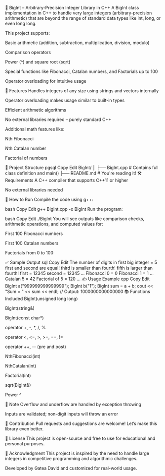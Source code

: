 🧮 BigInt – Arbitrary-Precision Integer Library in C++
A BigInt class implementation in C++ to handle very large integers (arbitrary-precision arithmetic) that are beyond the range of standard data types like int, long, or even long long.

This project supports:

Basic arithmetic (addition, subtraction, multiplication, division, modulo)

Comparison operators

Power (^) and square root (sqrt)

Special functions like Fibonacci, Catalan numbers, and Factorials up to 100

Operator overloading for intuitive usage

🔧 Features
Handles integers of any size using strings and vectors internally

Operator overloading makes usage similar to built-in types

Efficient arithmetic algorithms

No external libraries required – purely standard C++

Additional math features like:

Nth Fibonacci

Nth Catalan number

Factorial of numbers

📂 Project Structure
pgsql
Copy
Edit
BigInt/
│
├── BigInt.cpp         # Contains full class definition and main()
├── README.md          # You're reading it!
🛠️ Requirements
A C++ compiler that supports C++11 or higher

No external libraries needed

🚀 How to Run
Compile the code using g++:

bash
Copy
Edit
g++ BigInt.cpp -o BigInt
Run the program:

bash
Copy
Edit
./BigInt
You will see outputs like comparison checks, arithmetic operations, and computed values for:

First 100 Fibonacci numbers

First 100 Catalan numbers

Factorials from 0 to 100

✅ Sample Output
sql
Copy
Edit
The number of digits in first big integer = 5
first and second are equal!
third is smaller than fourth!
fifth is larger than fourth!
first = 12345
second = 12345
...
Fibonacci 0 = 0
Fibonacci 1 = 1
...
Catalan 5 = 42
Factorial of 5 = 120
...
✍️ Usage Example
cpp
Copy
Edit
BigInt a("999999999999999");
BigInt b("1");
BigInt sum = a + b;
cout << "Sum = " << sum << endl;  // Output: 1000000000000000
📚 Functions Included
BigInt(unsigned long long)

BigInt(string&)

BigInt(const char*)

operator +, -, *, /, %

operator <, <=, >, >=, ==, !=

operator ++, -- (pre and post)

NthFibonacci(int)

NthCatalan(int)

Factorial(int)

sqrt(BigInt&)

Power ^

📌 Note
Overflow and underflow are handled by exception throwing

Inputs are validated; non-digit inputs will throw an error

🤝 Contribution
Pull requests and suggestions are welcome! Let’s make this library even better.

📃 License
This project is open-source and free to use for educational and personal purposes.

🙌 Acknowledgment
This project is inspired by the need to handle large integers in competitive programming and algorithmic challenges.

Developed by Gatea David and customized for real-world usage.
